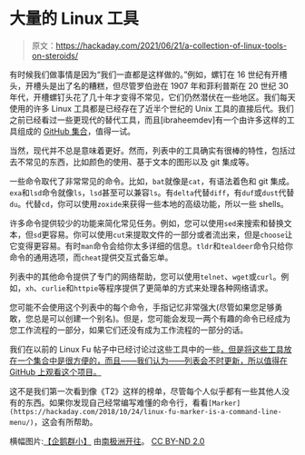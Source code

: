 # 大量的 Linux 工具

> 原文：<https://hackaday.com/2021/06/21/a-collection-of-linux-tools-on-steroids/>

有时候我们做事情是因为“我们一直都是这样做的。”例如，螺钉在 16 世纪有开槽头，开槽头是出了名的糟糕，但尽管罗伯逊在 1907 年和菲利普斯在 20 世纪 30 年代，开槽螺钉头花了几十年才变得不常见，它们仍然潜伏在一些地区。我们每天使用的许多 Linux 工具都是已经存在了近半个世纪的 Unix 工具的直接后代。我们之前已经看过一些更现代的替代工具，而且[ibraheemdev]有一个由许多这样的工具组成的 [GitHub 集合](https://github.com/ibraheemdev/modern-unix)，值得一试。

当然，现代并不总是意味着更好。然而，列表中的工具确实有很棒的特性，包括过去不常见的东西，比如颜色的使用、基于文本的图形以及 git 集成等。

一些命令取代了非常常见的命令。比如，`bat`就像是`cat`，有语法着色和 git 集成。`exa`和`lsd`命令就像`ls`，`lsd`甚至可以兼容`ls`。有`delta`代替`diff`，有`duf`或`dust`代替`du`。代替`cd`，你可以使用`zoxide`来获得一些本地的高级功能，所以一些 shells。

许多命令提供较少的功能来简化常见任务。例如，您可以使用`sed`来搜索和替换文本，但`sd`更容易。你可以使用`cut`来提取文件的一部分或者流出来，但是`choose`让它变得更容易。有时`man`命令会给你太多详细的信息。`tldr`和`tealdeer`命令只给你命令的通用选项，而`cheat`提供交互式备忘单。

列表中的其他命令提供了专门的网络帮助，您可以使用`telnet`、`wget`或`curl`。例如，`xh`、`curlie`和`httpie`等程序提供了更简单的方式来处理各种网络请求。

您可能不会使用这个列表中的每个命令，手指记忆非常强大(尽管如果您足够勇敢，您总是可以创建一个别名)。但是，您可能会发现一两个有趣的命令已经成为您工作流程的一部分，如果它们还没有成为工作流程的一部分的话。

我们在以前的 Linux Fu 帖子中已经讨论过这些工具中的一些[，但是将这些工具放在一个集合中是很方便的，而且——我们认为——列表会不时更新，所以值得在 GitHub 上观看这个项目。](https://hackaday.com/series_of_posts/linux-fu/)

这不是我们第一次看到像《T2》这样的榜单，尽管每个人似乎都有一些其他人没有的东西。如果你发现自己经常编写难懂的命令行，看看`[Marker](https://hackaday.com/2018/10/24/linux-fu-marker-is-a-command-line-menu/)`，这会有所帮助。

横幅图片:[【企鹅群小】](https://www.flickr.com/photos/56521678@N04/5220534077) 由[南极洲开往](https://www.flickr.com/photos/56521678@N04)。 [CC BY-ND 2.0](https://creativecommons.org/licenses/by-nd/2.0/?ref=ccsearch&atype=rich)